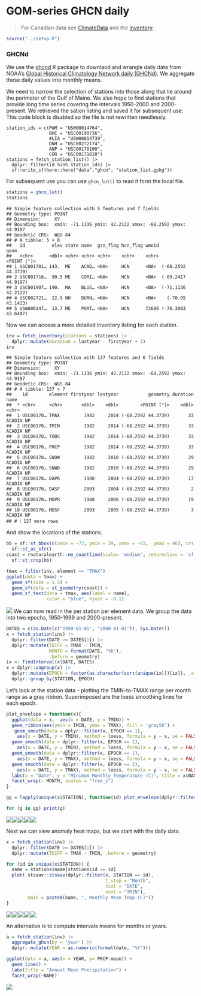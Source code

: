GOM-series GHCN daily
================

> For Canadian data see [ClimateData](https://climatedata.ca) and the
> [inventory](https://climatedata.ca/download/#station-download).

``` r
source("../setup.R")
```

### GHCNd

We use the [ghcnd](https://github.com/BigelowLab/ghcnd) R package to
downlaod and wrangle daily data from NOAA’s [Global Historical
Climatology Network daily
(GHCNd)](https://www.ncei.noaa.gov/products/land-based-station/global-historical-climatology-network-daily).
We aggregate these daily values into monthly means.

We need to narrow the selection of stations into those along that lie
around the perimeter of the Gulf of Maine. We also hope to find stations
that provide long time series covering the intervals 1950-2000 and
2000-present. We retrieved the sation listing and saved it for
subsequent use. This code block is disabled so the file is not rewritten
needlessly.

    station_ids = c(PWM = "USW00014764",
                    BHC = "USC00190736",
                    #LIA = "USW00014739",
                    DNH = "USC00272174",
                    ANP = "USC00170100",
                    COR = "USC00171628")
    stations = fetch_station_list() |>
      dplyr::filter(id %in% station_ids) |>
      sf::write_sf(here::here("data","ghcn", "station_list.gpkg"))

For subsequent use you can use `ghcn_lut()` to read it form the local
file.

``` r
stations = ghcn_lut()
stations
```

    ## Simple feature collection with 5 features and 7 fields
    ## Geometry type: POINT
    ## Dimension:     XY
    ## Bounding box:  xmin: -71.1136 ymin: 42.2122 xmax: -68.2592 ymax: 44.9197
    ## Geodetic CRS:  WGS 84
    ## # A tibble: 5 × 8
    ##   id          elev state name  gsn_flag hcn_flag wmoid               geom
    ##   <chr>      <dbl> <chr> <chr> <chr>    <chr>    <chr>        <POINT [°]>
    ## 1 USC001701… 143.  ME    ACAD… <NA>     HCN      <NA>  (-68.2592 44.3739)
    ## 2 USC001716…  90.5 ME    CORI… <NA>     HCN      <NA>  (-69.2417 44.9197)
    ## 3 USC001907… 190.  MA    BLUE… <NA>     HCN      <NA>  (-71.1136 42.2122)
    ## 4 USC002721…  22.9 NH    DURH… <NA>     HCN      <NA>    (-70.95 43.1433)
    ## 5 USW000147…  13.7 ME    PORT… <NA>     HCN      72606 (-70.3003 43.6497)

Now we can access a more detailed inventory listing for each station.

``` r
inv = fetch_inventory(stations = stations) |>
  dplyr::mutate(duration = lastyear - firstyear + 1)
inv
```

    ## Simple feature collection with 137 features and 6 fields
    ## Geometry type: POINT
    ## Dimension:     XY
    ## Bounding box:  xmin: -71.1136 ymin: 42.2122 xmax: -68.2592 ymax: 44.9197
    ## Geodetic CRS:  WGS 84
    ## # A tibble: 137 × 7
    ##    id        element firstyear lastyear           geometry duration name     
    ##  * <chr>     <chr>       <dbl>    <dbl>        <POINT [°]>    <dbl> <chr>    
    ##  1 USC00170… TMAX         1982     2014 (-68.2592 44.3739)       33 ACADIA NP
    ##  2 USC00170… TMIN         1982     2014 (-68.2592 44.3739)       33 ACADIA NP
    ##  3 USC00170… TOBS         1982     2014 (-68.2592 44.3739)       33 ACADIA NP
    ##  4 USC00170… PRCP         1982     2014 (-68.2592 44.3739)       33 ACADIA NP
    ##  5 USC00170… SNOW         1982     2010 (-68.2592 44.3739)       29 ACADIA NP
    ##  6 USC00170… SNWD         1982     2010 (-68.2592 44.3739)       29 ACADIA NP
    ##  7 USC00170… DAPR         1988     2004 (-68.2592 44.3739)       17 ACADIA NP
    ##  8 USC00170… DASF         2003     2004 (-68.2592 44.3739)        2 ACADIA NP
    ##  9 USC00170… MDPR         1988     2006 (-68.2592 44.3739)       19 ACADIA NP
    ## 10 USC00170… MDSF         2003     2005 (-68.2592 44.3739)        3 ACADIA NP
    ## # ℹ 127 more rows

And show the locations of the stations.

``` r
bb = sf::st_bbox(c(xmin = -72, ymin = 39, xmax = -63,  ymax = 46), crs = 4326) |>
  sf::st_as_sfc()
coast = rnaturalearth::ne_coastline(scale= 'medium', returnclass = 'sf') |>
  sf::st_crop(bb)

tmax = filter(inv, element == "TMAX")
ggplot(data = tmax) +
  geom_sf(size = 1.5) +
  geom_sf(data = st_geometry(coast)) +
  geom_sf_text(data = tmax, aes(label = name), 
               color = "blue", hjust = -0.1)
```

![](README-ghcn_files/figure-gfm/unnamed-chunk-4-1.png)<!-- --> We can
now read in the per station per element data. We group the data into two
epochs, 1950-1999 and 2000-present.

``` r
DATES = c(as.Date(c("1950-01-01", "2000-01-01")), Sys.Date())
x = fetch_station(inv) |>
  dplyr::filter(DATE >= DATES[1]) |>
  dplyr::mutate(TDIFF = TMAX - TMIN, 
                MONTH = format(DATE, "%b"), 
                .before = geometry)
ix <- findInterval(x$DATE, DATES)
x = dplyr::ungroup(x) |>
  dplyr::mutate(EPOCH = factor(as.character(sort(unique(ix)))[ix]), .after = DATE) |>
  dplyr::group_by(STATION, EPOCH) 
```

Let’s look at the station data - plotting the TMIN-to-TMAX range per
month range as a gray ribbon. Superimposed are the loess smoothing lines
for each epoch.

``` r
plot_envelope = function(x){
  ggplot(data = x,  aes(x = DATE, y = TMIN)) +
  geom_ribbon(aes(ymin = TMIN, ymax = TMAX), fill = 'gray50') +
   geom_smooth(data = dplyr::filter(x, EPOCH == 1), 
    aes(x = DATE, y = TMIN), method = loess, formula = y ~ x, se = FALSE, color = "blue") +
  geom_smooth(data = dplyr::filter(x, EPOCH == 2), 
    aes(x = DATE, y = TMIN), method = loess, formula = y ~ x, se = FALSE, color = "orange") +
  geom_smooth(data = dplyr::filter(x, EPOCH == 1), 
    aes(x = DATE, y = TMAX), method = loess, formula = y ~ x, se = FALSE, color = "blue") +
  geom_smooth(data = dplyr::filter(x, EPOCH == 2), 
    aes(x = DATE, y = TMAX), method = loess, formula = y ~ x, se = FALSE, color = "orange") +
  labs(x = "Date", y = "Minimum Monthly Temperature (C)", title = x$NAME[1]) + 
  facet_wrap(~ MONTH, scales = "free_y") 
}

gg = lapply(unique(x$STATION), function(id) plot_envelope(dplyr::filter(x, STATION == id)))

for (g in gg) print(g)
```

![](README-ghcn_files/figure-gfm/unnamed-chunk-6-1.png)<!-- -->![](README-ghcn_files/figure-gfm/unnamed-chunk-6-2.png)<!-- -->![](README-ghcn_files/figure-gfm/unnamed-chunk-6-3.png)<!-- -->![](README-ghcn_files/figure-gfm/unnamed-chunk-6-4.png)<!-- -->![](README-ghcn_files/figure-gfm/unnamed-chunk-6-5.png)<!-- -->

Next we can view anomaly heat maps, but we start with the daily data.

``` r
x = fetch_station(inv) |>
  dplyr::filter(DATE >= DATES[1]) |>
  dplyr::mutate(TDIFF = TMAX - TMIN, .before = geometry)
```

``` r
for (id in unique(x$STATION)) {
  name = stations$name[stations$id == id]
  plot( stsaav::stsaav(dplyr::filter(x, STATION == id),
                                     t_step = "Month",
                                     tcol = "DATE",
                                     vcol = "TMIN"),
        main = paste0(name, ", Monthly Mean Temp (C)"))
}
```

![](README-ghcn_files/figure-gfm/unnamed-chunk-8-1.png)<!-- -->![](README-ghcn_files/figure-gfm/unnamed-chunk-8-2.png)<!-- -->![](README-ghcn_files/figure-gfm/unnamed-chunk-8-3.png)<!-- -->![](README-ghcn_files/figure-gfm/unnamed-chunk-8-4.png)<!-- -->![](README-ghcn_files/figure-gfm/unnamed-chunk-8-5.png)<!-- -->

An alternative is to compute intervals means for months or years.

``` r
a = fetch_station(inv) |>
  aggregate_ghcn(by = 'year') |>
  dplyr::mutate(YEAR = as.numeric(format(date, "%Y")))

ggplot(data = a, aes(x = YEAR, y= PRCP.mean)) + 
  geom_line() + 
  labs(title = "Annual Mean Precipitation") + 
  facet_wrap(~NAME)
```

![](README-ghcn_files/figure-gfm/unnamed-chunk-9-1.png)<!-- -->
